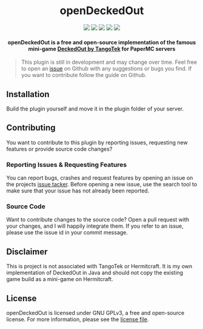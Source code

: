 <h1 align="center">
    <br>
    openDeckedOut
    <br>
</h1>

<p align="center">
    <a href="https://github.com/AdvancedWipe/openDeckedOut/releases/latest" rel="noopener noreferrer"><img src="https://img.shields.io/github/v/release/AdvancedWipe/openDeckedOut"></a>
    <a href="https://github.com/AdvancedWipe/openDeckedOut/issues" rel="noopener noreferrer"><img src="https://img.shields.io/github/issues/AdvancedWipe/openDeckedOut.svg"></a>
    <a href="https://github.com/AdvancedWipe/openDeckedOut/blob/main/LICENSE.md" rel="noopener noreferrer"><img src="https://img.shields.io/github/license/AdvancedWipe/openDeckedOut.svg"></a>
    <a href="https://github.com/AdvancedWipe/openDeckedOut/stargazers" target="_blank" rel="noopener noreferrer"><img src="https://img.shields.io/github/stars/AdvancedWipe/openDeckedOut"></a>
    <a href="https://github.com/AdvancedWipe/openDeckedOut/network/members" target="_blank" rel="noopener noreferrer"><img src="https://img.shields.io/github/forks/AdvancedWipe/openDeckedOut"></a>
</p>

<h4 align="center"> openDeckedOut is a free and open-source implementation of the famous mini-game <a href="https://youtu.be/aoVVCwx6k1w?feature=shared">DeckedOut by TangoTek</a>  for PaperMC servers</h4>

> This plugin is still in development and may change over time. Feel free to open
> an [issue](https://github.com/AdvancedWipe/openDeckedOut/issues) on Github with any suggestions or
> bugs you find. If you want to contribute follow the guide on Github.

## Installation

Build the plugin yourself and move it in the plugin folder of your server.

## Contributing

You want to contribute to this plugin by reporting issues, requesting new features or provide source
code changes?

### Reporting Issues & Requesting Features

You can report bugs, crashes and request features by opening an issue on the
projects [issue tacker](https://github.com/AdvancedWipe/openDeckedOut/issues). Before opening a new
issue, use the search tool to make sure that your issue has not already been reported.

### Source Code

Want to contribute changes to the source code? Open a pull request with your changes, and I will
happily integrate them. If you refer to an issue, please use the issue id in your commit message.

## Disclaimer

This is project is not associated with TangoTek or Hermitcraft. It is my own implementation of
DeckedOut in Java and should not copy the existing game build as a mini-game on Hermitcraft.

## License

openDeckedOut is licensed under GNU GPLv3, a free and open-source license. For more information,
please see the [license file](LICENSE.md).